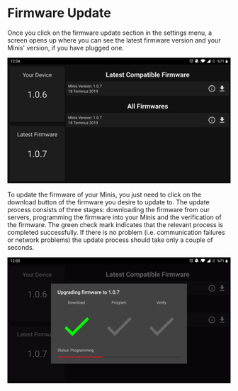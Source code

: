 # Firmware Update

Once you click on the firmware update section in the settings menu, a screen opens up where you can see the latest firmware version and your Minis' version, if you have plugged one.

![Firmware update section](../../../../.gitbook/assets/image%20%28176%29.png)

To update the firmware of your Minis, you just need to click on the download button of the firmware you desire to update to. The update process consists of three stages: downloading the firmware from our servers, programming the firmware into your Minis and the verification of the firmware. The green check mark indicates that the relevant process is completed successfully. If there is no problem \(i.e. communication failures or network problems\) the update process should take only a couple of seconds.

![Updating the firmware](../../../../.gitbook/assets/image%20%28112%29.png)



